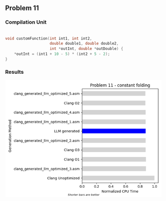 ## Problem 11
### Compilation Unit
```c

void customFunction(int int1, int int2, 
                    double double1, double double2, 
                    int *outInt, double *outDouble) {
    *outInt = (int1 + 10 - 5) * (int2 + 5 - 2);
}

```
### Results
![Chart for Problem 11](problem_11_chart.png)

